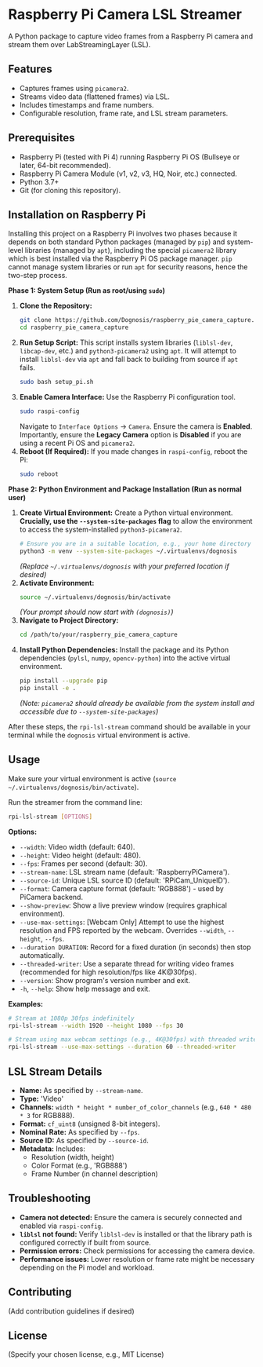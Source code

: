 # Raspberry Pi Camera LSL Streamer

A Python package to capture video frames from a Raspberry Pi camera and stream them over LabStreamingLayer (LSL).

## Features

*   Captures frames using `picamera2`.
*   Streams video data (flattened frames) via LSL.
*   Includes timestamps and frame numbers.
*   Configurable resolution, frame rate, and LSL stream parameters.

## Prerequisites

*   Raspberry Pi (tested with Pi 4) running Raspberry Pi OS (Bullseye or later, 64-bit recommended).
*   Raspberry Pi Camera Module (v1, v2, v3, HQ, Noir, etc.) connected.
*   Python 3.7+
*   Git (for cloning this repository).

## Installation on Raspberry Pi

Installing this project on a Raspberry Pi involves two phases because it depends on both standard Python packages (managed by `pip`) and system-level libraries (managed by `apt`), including the special `picamera2` library which is best installed via the Raspberry Pi OS package manager. `pip` cannot manage system libraries or run `apt` for security reasons, hence the two-step process.

**Phase 1: System Setup (Run as root/using `sudo`)**

1.  **Clone the Repository:**
    ```bash
    git clone https://github.com/Dognosis/raspberry_pie_camera_capture.git
    cd raspberry_pie_camera_capture
    ```
2.  **Run Setup Script:** This script installs system libraries (`liblsl-dev`, `libcap-dev`, etc.) and `python3-picamera2` using `apt`. It will attempt to install `liblsl-dev` via `apt` and fall back to building from source if `apt` fails.
    ```bash
    sudo bash setup_pi.sh
    ```
3.  **Enable Camera Interface:** Use the Raspberry Pi configuration tool.
    ```bash
    sudo raspi-config
    ```
    Navigate to `Interface Options` -> `Camera`. Ensure the camera is **Enabled**. Importantly, ensure the **Legacy Camera** option is **Disabled** if you are using a recent Pi OS and `picamera2`.
4.  **Reboot (If Required):** If you made changes in `raspi-config`, reboot the Pi:
    ```bash
    sudo reboot
    ```

**Phase 2: Python Environment and Package Installation (Run as normal user)**

1.  **Create Virtual Environment:** Create a Python virtual environment. **Crucially, use the `--system-site-packages` flag** to allow the environment to access the system-installed `python3-picamera2`.
    ```bash
    # Ensure you are in a suitable location, e.g., your home directory or the project directory
    python3 -m venv --system-site-packages ~/.virtualenvs/dognosis 
    ```
    *(Replace `~/.virtualenvs/dognosis` with your preferred location if desired)*
2.  **Activate Environment:**
    ```bash
    source ~/.virtualenvs/dognosis/bin/activate
    ```
    *(Your prompt should now start with `(dognosis)`)*
3.  **Navigate to Project Directory:**
    ```bash
    cd /path/to/your/raspberry_pie_camera_capture 
    ```
4.  **Install Python Dependencies:** Install the package and its Python dependencies (`pylsl`, `numpy`, `opencv-python`) into the active virtual environment.
    ```bash
    pip install --upgrade pip
    pip install -e .
    ```
    *(Note: `picamera2` should already be available from the system install and accessible due to `--system-site-packages`)*

After these steps, the `rpi-lsl-stream` command should be available in your terminal while the `dognosis` virtual environment is active.

## Usage

Make sure your virtual environment is active (`source ~/.virtualenvs/dognosis/bin/activate`).

Run the streamer from the command line:

```bash
rpi-lsl-stream [OPTIONS]
```

**Options:**

*   `--width`: Video width (default: 640).
*   `--height`: Video height (default: 480).
*   `--fps`: Frames per second (default: 30).
*   `--stream-name`: LSL stream name (default: 'RaspberryPiCamera').
*   `--source-id`: Unique LSL source ID (default: 'RPiCam_UniqueID').
*   `--format`: Camera capture format (default: 'RGB888') - used by PiCamera backend.
*   `--show-preview`: Show a live preview window (requires graphical environment).
*   `--use-max-settings`: [Webcam Only] Attempt to use the highest resolution and FPS reported by the webcam. Overrides `--width`, `--height`, `--fps`.
*   `--duration DURATION`: Record for a fixed duration (in seconds) then stop automatically.
*   `--threaded-writer`: Use a separate thread for writing video frames (recommended for high resolution/fps like 4K@30fps).
*   `--version`: Show program's version number and exit.
*   `-h`, `--help`: Show help message and exit.

**Examples:**

```bash
# Stream at 1080p 30fps indefinitely
rpi-lsl-stream --width 1920 --height 1080 --fps 30

# Stream using max webcam settings (e.g., 4K@30fps) with threaded writer for 60s
rpi-lsl-stream --use-max-settings --duration 60 --threaded-writer
```

## LSL Stream Details

*   **Name:** As specified by `--stream-name`.
*   **Type:** 'Video'
*   **Channels:** `width * height * number_of_color_channels` (e.g., `640 * 480 * 3` for RGB888).
*   **Format:** `cf_uint8` (unsigned 8-bit integers).
*   **Nominal Rate:** As specified by `--fps`.
*   **Source ID:** As specified by `--source-id`.
*   **Metadata:** Includes:
    *   Resolution (width, height)
    *   Color Format (e.g., 'RGB888')
    *   Frame Number (in channel description)

## Troubleshooting

*   **Camera not detected:** Ensure the camera is securely connected and enabled via `raspi-config`.
*   **`liblsl` not found:** Verify `liblsl-dev` is installed or that the library path is configured correctly if built from source.
*   **Permission errors:** Check permissions for accessing the camera device.
*   **Performance issues:** Lower resolution or frame rate might be necessary depending on the Pi model and workload.

## Contributing

(Add contribution guidelines if desired)

## License

(Specify your chosen license, e.g., MIT License)
